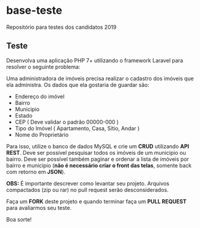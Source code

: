 # base-teste
Repositório para testes dos candidatos 2019


## Teste
Desenvolva uma aplicação PHP 7+ utilizando o framework Laravel para resolver o seguinte problema:


Uma administradora de imóveis precisa realizar o cadastro dos imóveis que ela administra. Os dados que ela gostaria de guardar são:

- Endereço do imóvel
- Bairro
- Municipio
- Estado
- CEP ( Deve validar o padrão 00000-000 )
- Tipo do Imóvel ( Apartamento, Casa, Sítio, Andar )
- Nome do Proprietário


Para isso, utilize o banco de dados MySQL e crie um **CRUD** utilizando **API REST**. Deve ser possível pesquisar todos os imóveis de um municipio ou bairro. Deve ser possível também paginar e ordenar a lista de imóveis por bairro e município (**não é necessário criar o front das telas**, somente back com retorno em **JSON**).


**OBS:** É importante descrever como levantar seu projeto. Arquivos compactados (zip ou rar) no pull request serão desconsiderados.


Faça um **FORK** deste projeto e quando terminar faça um **PULL REQUEST** para avaliarmos seu teste.

Boa sorte!
